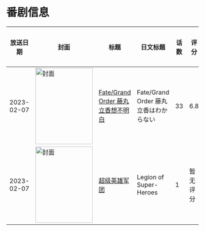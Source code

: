 # 番剧信息

|放送日期|封面|标题|日文标题|话数|评分|评分人数|
|---|---|---|---|---|---|---|
|2023-02-07|<img src="//lain.bgm.tv/pic/cover/c/8c/da/413806_14aVa.jpg" alt="封面" style="width:150px;height:200px;object-fit:cover;">|[Fate/Grand Order 藤丸立香想不明白](https://bangumi.tv/subject/413806)|Fate/Grand Order 藤丸立香はわからない|33|6.8|369人评分|
|2023-02-07|<img src="//lain.bgm.tv/pic/cover/c/88/14/418904_uPRz9.jpg" alt="封面" style="width:150px;height:200px;object-fit:cover;">|[超级英雄军团](https://bangumi.tv/subject/418904)|Legion of Super-Heroes|1|暂无评分|少于10人评分|
